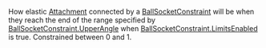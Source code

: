 How elastic [Attachment](https://developer.roblox.com/en-us/api-reference/class/Attachment) connected by a [BallSocketConstraint](https://developer.roblox.com/en-us/api-reference/class/BallSocketConstraint) will be when they reach the end of the range specified by [BallSocketConstraint.UpperAngle](https://developer.roblox.com/en-us/api-reference/property/BallSocketConstraint/UpperAngle) when [BallSocketConstraint.LimitsEnabled](https://developer.roblox.com/en-us/api-reference/property/BallSocketConstraint/LimitsEnabled) is true. Constrained between 0 and 1.